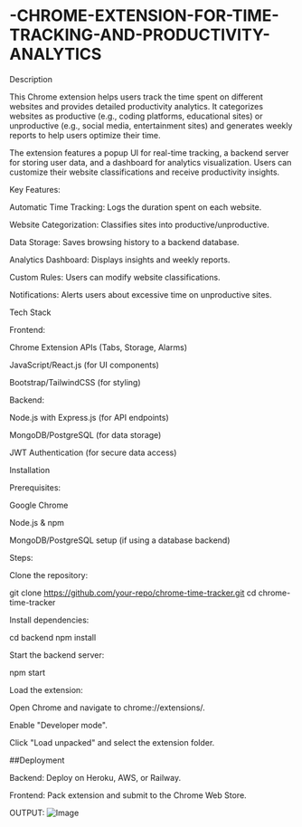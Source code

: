 # -CHROME-EXTENSION-FOR-TIME-TRACKING-AND-PRODUCTIVITY-ANALYTICS


Description

This Chrome extension helps users track the time spent on different websites and provides detailed productivity analytics. It categorizes websites as productive (e.g., coding platforms, educational sites) or unproductive (e.g., social media, entertainment sites) and generates weekly reports to help users optimize their time.

The extension features a popup UI for real-time tracking, a backend server for storing user data, and a dashboard for analytics visualization. Users can customize their website classifications and receive productivity insights.

Key Features:

Automatic Time Tracking: Logs the duration spent on each website.

Website Categorization: Classifies sites into productive/unproductive.

Data Storage: Saves browsing history to a backend database.

Analytics Dashboard: Displays insights and weekly reports.

Custom Rules: Users can modify website classifications.

Notifications: Alerts users about excessive time on unproductive sites.

Tech Stack

Frontend:

Chrome Extension APIs (Tabs, Storage, Alarms)

JavaScript/React.js (for UI components)

Bootstrap/TailwindCSS (for styling)

Backend:

Node.js with Express.js (for API endpoints)

MongoDB/PostgreSQL (for data storage)

JWT Authentication (for secure data access)

Installation

Prerequisites:

Google Chrome

Node.js & npm

MongoDB/PostgreSQL setup (if using a database backend)

Steps:

Clone the repository:

git clone https://github.com/your-repo/chrome-time-tracker.git
cd chrome-time-tracker

Install dependencies:

cd backend
npm install

Start the backend server:

npm start

Load the extension:

Open Chrome and navigate to chrome://extensions/.

Enable "Developer mode".

Click "Load unpacked" and select the extension folder.


##Deployment

Backend: Deploy on Heroku, AWS, or Railway.

Frontend: Pack extension and submit to the Chrome Web Store.

OUTPUT: ![Image](https://github.com/user-attachments/assets/d901474a-833a-427d-b625-a07055da63e7)
